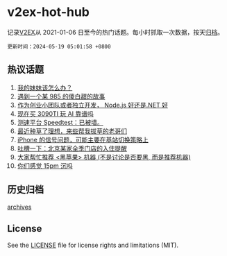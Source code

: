 # v2ex-hot-hub

 记录[V2EX](https://www.v2ex.com/)从 2021-01-06 日至今的热门话题。每小时抓取一次数据，按天[归档](archives)。

`更新时间：2024-05-19 05:01:58 +0800`

## 热议话题

1. [我的妹妹该怎么办？](https://www.v2ex.com/t/1041821)
1. [遇到一个某 985 的傻白甜的故事](https://www.v2ex.com/t/1041838)
1. [作为创业小团队或者独立开发， Node.js 好还是.NET 好](https://www.v2ex.com/t/1041784)
1. [现在买 3090TI 玩 AI 靠谱吗](https://www.v2ex.com/t/1041781)
1. [测速平台 Speedtest：已被墙。](https://www.v2ex.com/t/1041805)
1. [最近种草了理想，来些帮我拔草的老哥们](https://www.v2ex.com/t/1041801)
1. [iPhone 的信号问题，可能主要在基站切换策略上](https://www.v2ex.com/t/1041849)
1. [吐槽一下：北京某家全季门店的入住提醒](https://www.v2ex.com/t/1041789)
1. [大家帮忙推荐 <黑苹果> 机器 (不是讨论是否要黑, 而是推荐机器)](https://www.v2ex.com/t/1041793)
1. [你们感觉 15pm 沉吗](https://www.v2ex.com/t/1041833)

## 历史归档

[archives](archives)

## License

See the [LICENSE](LICENSE) file for license rights and limitations (MIT).
